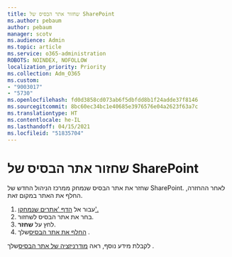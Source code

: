 ```yaml
---
title: שחזור אתר הבסיס של SharePoint
ms.author: pebaum
author: pebaum
manager: scotv
ms.audience: Admin
ms.topic: article
ms.service: o365-administration
ROBOTS: NOINDEX, NOFOLLOW
localization_priority: Priority
ms.collection: Adm_O365
ms.custom:
- "9003017"
- "5730"
ms.openlocfilehash: fd0d3858cd073ab6f5dbfdd8b1f24adde37f8146
ms.sourcegitcommit: 8bc60ec34bc1e40685e3976576e04a2623f63a7c
ms.translationtype: HT
ms.contentlocale: he-IL
ms.lasthandoff: 04/15/2021
ms.locfileid: "51835704"
---
```

# <a name="restore-the-sharepoint-root-site"></a>שחזור אתר הבסיס של SharePoint

שחזר את אתר הבסיס שנמחק ממרכז הניהול החדש של SharePoint. לאחר ההחזרה, החלף את האתר במקום זאת.

1. עבור אל [הדף 'אתרים שנמחקו'.](https://admin.microsoft.com/sharepoint?page=recycleBin&modern=true) 
2. בחר את אתר הבסיס לשחזור.
3. לחץ על **שחזר**.
4. [החלף את אתר הבסיס](https://docs.microsoft.com/sharepoint/troubleshoot/sites/url-that-resides-under-root-site-collection-is-broken)שלך .

לקבלת מידע נוסף, ראה [מודרניזציה של אתר הבסיס](https://docs.microsoft.com/sharepoint/modern-root-site)שלך .
